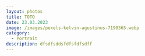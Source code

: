 ```yaml
---
layout: photos
title: TOTO
date: 23.03.2023
image: /images/pexels-kelvin-agustinus-7190365.webp
category:
  - Portrait
description: dfsdfsddsfdfsfdfsdff
---
```

